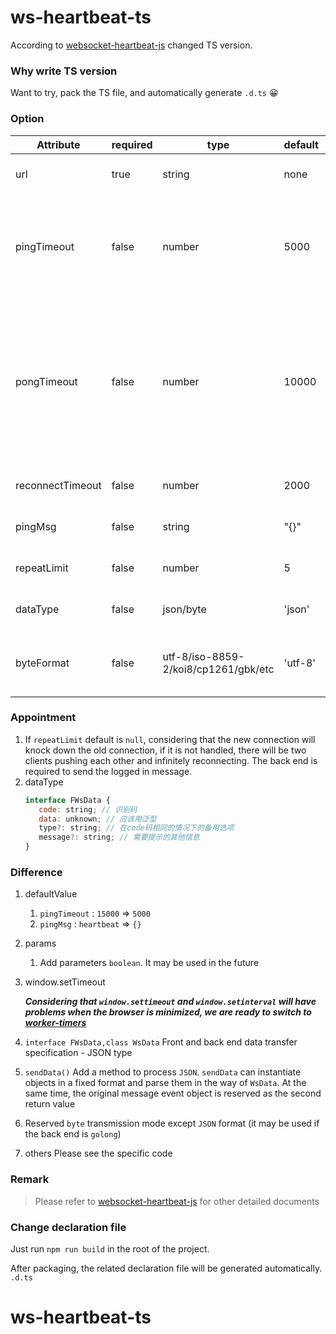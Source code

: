 # ws-heartbeat-ts

According to [websocket-heartbeat-js](https://www.npmjs.com/package/websocket-heartbeat-js) changed TS version.

### Why write TS version
Want to try, pack the TS file, and automatically generate `.d.ts` 😀


### Option
    
| Attribute | required | type | default | description |
| ------ | ------ | ------ | ------ | ------ |
| url | true | string | none | websocket service address |
| pingTimeout | false | number | 5000 | A heartbeat is sent every 5 seconds. If any backend message is received, the timer will reset |
| pongTimeout | false | number | 10000 | After the Ping message is sent, the connection will be disconnected without receiving the backend message within 10 seconds |
| reconnectTimeout | false | number | 2000 | The interval of reconnection |
| pingMsg | false | string | "{}" | Ping message value |
| repeatLimit | false | number | 5 | The trial times of reconnection |
| dataType | false | json/byte | 'json' | How to process the returned data |
| byteFormat | false| utf-8/iso-8859-2/koi8/cp1261/gbk/etc | 'utf-8'| If datatype is byte, which encoding is used for parsing |

### Appointment
1. If `repeatLimit` default is `null`, considering that the new connection will knock down the old connection, if it is not handled, there will be two clients pushing each other and infinitely reconnecting. The back end is required to send the logged in message.
2. dataType
   ```js
   interface FWsData {
      code: string; // 识别码
      data: unknown; // 应该用泛型
      type?: string; // 在code码相同的情况下的备用选项
      message?: string; // 需要提示的其他信息
   }
   ```

### Difference
1. defaultValue
   1. `pingTimeout` : `15000` => `5000`
   <!-- 2. `pongTimeout` : `10000` => `10000` -->
   2. `pingMsg` : `heartbeat` => `{}`
2. params
   1. Add parameters `boolean`. It may be used in the future
3. window.setTimeout
   
   ***Considering that `window.settimeout` and `window.setinterval` will have problems when the browser is minimized, we are ready to switch to [worker-timers](https://www.npmjs.com/package/worker-timers)***
4. `interface FWsData,class WsData` Front and back end data transfer specification - JSON type
5. `sendData()` Add a method to process `JSON`. `sendData` can instantiate objects in a fixed format and parse them in the way of `WsData`. At the same time, the original message event object is reserved as the second return value
6. Reserved `byte` transmission mode except `JSON` format (it may be used if the back end is `golong`)
7. others Please see the specific code

### Remark
   > Please refer to [websocket-heartbeat-js](https://www.npmjs.com/package/websocket-heartbeat-js) for other detailed documents 

### Change declaration file
Just run `npm run build` in the root of the project.

After packaging, the related declaration file will be generated automatically. `.d.ts`
# ws-heartbeat-ts
